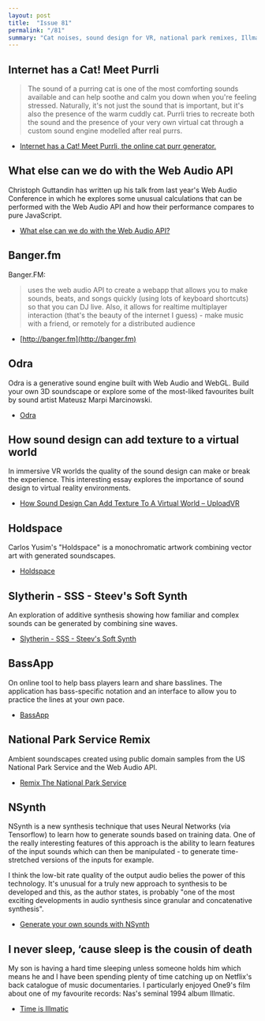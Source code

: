 ```yaml
---
layout: post
title:  "Issue 81"
permalink: "/81"
summary: "Cat noises, sound design for VR, national park remixes, Illmatic."
---
```


## Internet has a Cat! Meet Purrli

> The sound of a purring cat is one of the most comforting sounds
> available and can help soothe and calm you down when you're feeling
> stressed. Naturally, it's not just the sound that is important, but
> it's also the presence of the warm cuddly cat. Purrli tries to
> recreate both the sound and the presence of your very own virtual cat
> through a custom sound engine modelled after real purrs.

- [Internet has a Cat! Meet Purrli, the online cat purr generator.](https://purrli.com/)

## What else can we do with the Web Audio API

Christoph Guttandin has written up his talk from last year's Web Audio
Conference in which he explores some unusual calculations that can be
performed with the Web Audio API and how their performance compares to
pure JavaScript.

- [What else can we do with the Web Audio API?](https://gist.github.com/chrisguttandin/e49764f9c29376780f2eb1f7d22b54e4)

## Banger.fm

Banger.FM:

>  uses the web audio API to create a webapp that allows you to make
>  sounds, beats, and songs quickly (using lots of keyboard shortcuts)
>  so that you can DJ live. Also, it allows for realtime multiplayer
>  interaction (that's the beauty of the internet I guess) - make
>  music with a friend, or remotely for a distributed audience

- [http://banger.fm](http://banger.fm)

## Odra

Odra is a generative sound engine built with Web Audio and
WebGL. Build your own 3D soundscape or explore some of the most-liked
favourites built by sound artist Mateusz Marpi Marcinowski.

- [Odra](https://odra.city/elahe)

## How sound design can add texture to a virtual world

In immersive VR worlds the quality of the sound design can make or
break the experience. This interesting essay explores the importance
of sound design to virtual reality environments.

- [How Sound Design Can Add Texture To A Virtual World – UploadVR](https://uploadvr.com/explorations-vr-sound-design/amp/)

## Holdspace

Carlos Yusim's "Holdspace" is a monochromatic artwork combining vector
art with generated soundscapes.

- [Holdspace](http://holdspace.surge.sh/)

## Slytherin - SSS - Steev's Soft Synth

An exploration of additive synthesis showing how familiar and complex
sounds can be generated by combining sine waves.

- [Slytherin - SSS - Steev's Soft Synth](http://marquisdegeek.com/slytherin/)

## BassApp

On online tool to help bass players learn and share basslines. The
application has bass-specific notation and an interface to allow you
to practice the lines at your own pace.

- [BassApp](https://marcel-dancak.github.io/bass-app/)

## National Park Service Remix

Ambient soundscapes created using public domain samples from the US
National Park Service and the Web Audio API.

- [Remix The National Park Service](http://nationalparkremix.com/)

## NSynth

NSynth is a new synthesis technique that uses Neural Networks (via
Tensorflow) to learn how to generate sounds based on training
data. One of the really interesting features of this approach is the
ability to learn features of the input sounds which can then be
manipulated - to generate time-stretched versions of the inputs for
example.

I think the low-bit rate quality of the output audio belies the power
of this technology. It's unusual for a truly new approach to synthesis
to be developed and this, as the author states, is probably "one of
the most exciting developments in audio synthesis since granular and
concatenative synthesis".

- [Generate your own sounds with NSynth](https://magenta.tensorflow.org/nsynth-fastgen)

## I never sleep, ‘cause sleep is the cousin of death

My son is having a hard time sleeping unless someone holds him which
means he and I have been spending plenty of time catching up on
Netflix's back catalogue of music documentaries. I particularly
enjoyed One9's film about one of my favourite records: Nas's seminal
1994 album Illmatic.

- [Time is Illmatic](https://www.netflix.com/gb/title/80011844)
